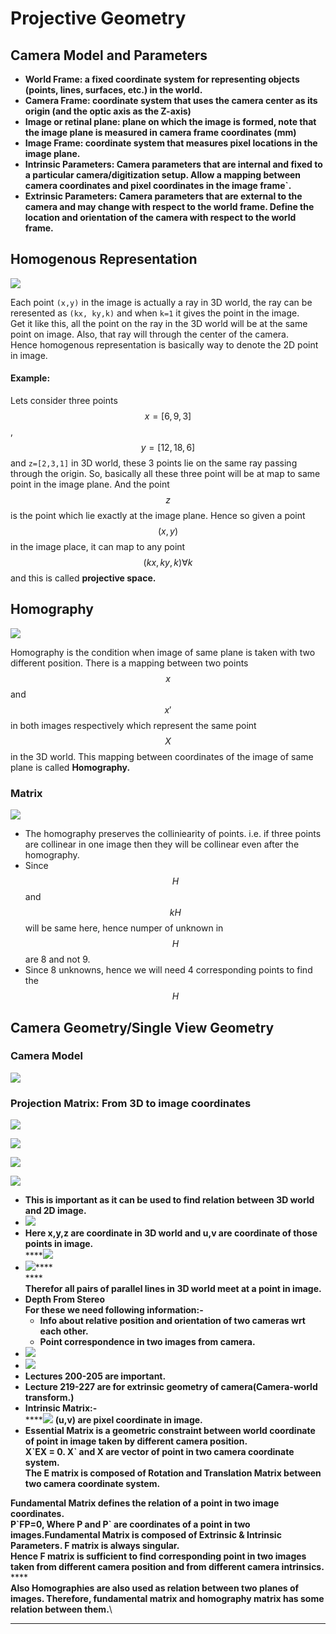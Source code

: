 # Projective Geometry

## **Camera Model and Parameters**

* **World Frame: a fixed coordinate system for representing objects (points, lines, surfaces, etc.) in the world.**
* **Camera Frame: coordinate system that uses the camera center as its origin (and the optic axis as the Z-axis)**
* **Image or retinal plane: plane on which the image is formed, note that the image plane is measured in camera frame coordinates (mm)**
* **Image Frame: coordinate system that measures pixel locations in the image plane.**
* **Intrinsic Parameters: Camera parameters that are internal and fixed to a particular camera/digitization setup. Allow a mapping between camera coordinates and pixel coordinates in the image frame\`.**
* **Extrinsic Parameters: Camera parameters that are external to the camera and may change with respect to the world frame. Define the location and orientation of the camera with respect to the world frame.**

## Homogenous Representation

![](<../../.gitbook/assets/image (28).png>)

Each point  `(x,y)` in the image is actually a ray in 3D world, the ray can be reresented as `(kx, ky,k)` and when `k=1` it gives the point in the image. \
Get it like this, all the point on the ray in the 3D world will be at the same point on image. Also, that ray will through the center of the camera. \
Hence homogenous representation is basically way to denote the 2D point in image.&#x20;

#### Example:

Lets consider three points $$x=[6,9,3]$$ , $$y=[12,18,6]$$ and `z=[2,3,1]` in 3D world, these 3 points lie on the same ray passing through the origin. So, basically all these three point will be at map to same point in the image plane. And the point $$z$$ is the point which lie exactly at the image plane. Hence so given a point $$(x,y)$$ in the image place, it can map to any point $$(kx, ky,k)  \forall k$$ and this is called **projective space.**

## **Homography**

![](<../../.gitbook/assets/image (124).png>)

Homography is the condition when image of same plane is taken with two different position. There is a mapping between two points $$x$$ and $$x'$$ in both images respectively which represent the same point $$X$$ in the 3D world. This mapping between coordinates of the image of same plane is called **Homography.**

### **Matrix**

![](<../../.gitbook/assets/image (103).png>)

* The homography preserves the colliniearity of points. i.e. if three points are collinear in one image then they will be collinear even after the homography.&#x20;
* Since $$H$$ and $$kH$$ will be same here, hence numper of unknown in $$H$$ are 8 and not 9.
* Since 8 unknowns, hence we will need 4 corresponding points to find the $$H$$

## Camera Geometry/Single View Geometry

### Camera Model

![](<../../.gitbook/assets/image (56).png>)

### Projection Matrix: From 3D to image coordinates

![](<../../.gitbook/assets/image (72).png>)

![](<../../.gitbook/assets/image (86).png>)



![](<../../.gitbook/assets/image (7).png>)

![](<../../.gitbook/assets/image (125).png>)

* **This is important as it can be used to find relation between 3D world and 2D image.**
* ![](https://lh5.googleusercontent.com/mRwOBoL8tsjyvA6T48uX2tAFXOdfYL-uE1qu-BDyKBfzQRHZNzj5Ctp7HROX58ZXpIDGzjas7Yb2lwwZdugotlfyk\_ziqZMjZXMJbUfG5KPrH2jEfx7L62KOfd9Mgxivyp4Dxa3l)
* **Here x,y,z are coordinate in 3D world and u,v are coordinate of those points in image.**\
  ****![](https://lh3.googleusercontent.com/-52L-VrPHn6Aj3QOy32dXQdFwUF7n9H9KfsWunOPoBXeQ2KcD5YUgPhRRCQjdTgI7ZtoZg--JXbjUq-8o2DrqQOJeVb2ytxLfgIdnXAy-nP77zRP21XrsTP96Bd4nULBF8fFATqT)
* ![](https://lh4.googleusercontent.com/7fP0DB2CrHsAmYQC0Jr-y55qdKFbpHv1p7IBPSQ6BesMdG1JaQSeANatAJGh9OFwrwtNBVqEnF-wksbcOxx28NKfMmnuWY1M1GBHXWVEaaISj3Bt274f8oRJF8gh\_7k\_poT9WEIQ)****\
  ****\
  **Therefor all pairs of parallel lines in 3D world meet at a point in image.**
* **Depth From Stereo**\
  **For these we need following information:-**
  * **Info about relative position and orientation of two cameras wrt each other.**
  * **Point correspondence in two images from camera.**
* ![](https://lh5.googleusercontent.com/7LAcEggdVMdr04IJkRRkWDBGRSGqmht5NSqwNoZtNwZzI3J\_3xTcmw6\_lFSPdt2X\_DfVhZFdAt\_YOnip5FP4ncPgmD2Vhq4ZSG0gnIumPEGxd6c2RItos195up9geER-Fad\_5g8a)
* ![](https://lh4.googleusercontent.com/Bv5b\_1P486ore3GM91afYGI\_vxZn8HqxXBtAUroL\_FqaxCVPftYoMgJtlc5shnHr8HnWoEbTvMEpItrwm23tJ6\_X3vnO9neB2vZouWkmutx8ODhXubt76OWBT-uBkc4jwlFmjoEN)
* **Lectures 200-205 are important.**
* **Lecture 219-227 are for extrinsic geometry of camera(Camera-world transform.)**
* **Intrinsic Matrix:-**\
  ****![](https://lh4.googleusercontent.com/DH6EiNf5zrlSGVMy0canoA0RF2DWMfymrvNbsHSunNLCG3-Z-vH-tmJ6AOZIyyC9\_BapC7t11EI\_OO4laG66\_7eFiZxGcBVRFAg58b-qxkq31QGxntgui86R3iGa8LPbQwtLUO7q)  **(u,v) are pixel coordinate in image.**
* **Essential Matrix is a geometric constraint between world coordinate of point in image taken by different camera position.**\
  **X\`EX = 0.  X\` and X are vector of point in two camera coordinate system.**\
  **The E matrix is composed of Rotation and Translation Matrix between two camera coordinate system.**

**Fundamental Matrix defines the relation of a point in two image coordinates.**\
**P\`FP=0, Where P and P\` are coordinates of a point in two images.Fundamental Matrix is composed of Extrinsic & Intrinsic Parameters. F matrix is always singular.**\
**Hence F matrix is sufficient to find corresponding point in two images taken from different camera position and from different camera intrinsics.**\
****\
**Also Homographies are also used as relation between two planes of images. Therefore, fundamental matrix and homography matrix has some relation between them.**\
****
